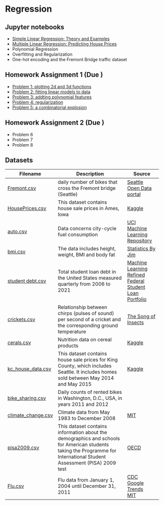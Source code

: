 # Regression

## Jupyter notebooks

- [Simple Linear Regression: Theory and Examples](https://nbviewer.jupyter.org/github/um-perez-alvaro/Data-Science-Theory/blob/master/Jupyter%20Notebooks/Regression/notebooks/Simple%20Linear%20Regression.ipynb)
- [Multiple Linear Regression: Predicting House Prices](https://github.com/um-perez-alvaro/Data-Science-Theory/blob/master/Jupyter%20Notebooks/Regression/notebooks/Predicting%20house%20prices.ipynb)
- Polynomial Regression
- Overfitting and Regularization
- One-hot encoding and the Fremont Bridge traffic dataset

## Homework Assignment 1 (Due )
- [Problem 1: plotting 2d and 3d functions](https://nbviewer.org/github/um-perez-alvaro/Data-Science-Theory/blob/master/Jupyter%20Notebooks/Regression/homework/Problem%201.ipynb)
- [Problem 2: fitting linear models to data](https://nbviewer.org/github/um-perez-alvaro/Data-Science-Theory/blob/master/Jupyter%20Notebooks/Regression/homework/Problem%202.ipynb)
- [Problem 3: addting polynomial features](https://nbviewer.org/github/um-perez-alvaro/Data-Science-Theory/blob/master/Jupyter%20Notebooks/Regression/homework/Problem%203.ipynb)
- [Problem 4: regularization](https://nbviewer.org/github/um-perez-alvaro/Data-Science-Theory/blob/master/Jupyter%20Notebooks/Regression/homework/Problem%204.ipynb)
- [Problem 5: a combinatorial explosion](https://nbviewer.org/github/um-perez-alvaro/Data-Science-Theory/blob/master/Jupyter%20Notebooks/Regression/homework/Problem%205.ipynb)

## Homework Assignment 2 (Due )
- Problem 6
- Problem 7
- Problem 8

## Datasets

Filename | Description |  Source
--- | --- |  --- 
[Fremont.csv](https://raw.githubusercontent.com/um-perez-alvaro/Data-Science-Theory/master/Data/Fremont.csv) | daily number of bikes that cross the Fremont bridge (Seattle) | [Seattle Open Data portal](https://data.seattle.gov/)
[HousePrices.csv](https://raw.githubusercontent.com/um-perez-alvaro/Data-Science-Theory/master/Data/HousePrice.csv) | This dataset contains house sale prices in Ames, Iowa | [Kaggle](https://www.kaggle.com/c/house-prices-advanced-regression-techniques/overview)
[auto.csv](https://raw.githubusercontent.com/um-perez-alvaro/Data-Science-Theory/master/Data/auto.csv) | Data concerns city-cycle fuel consumption | [UCI Machine Learning Repository](https://archive.ics.uci.edu/ml/datasets/auto+mpg)
[bmi.csv](https://raw.githubusercontent.com/um-perez-alvaro/Data-Science-Theory/master/Data/bmi.csv) | The data includes height, weight, BMI and body fat | [Statistics By Jim](https://statisticsbyjim.com/regression/predictions-regression/)
[student debt.csv](https://raw.githubusercontent.com/um-perez-alvaro/Data-Science-Theory/master/Data/student%20debt.csv) | Total student loan debt in the United States measured quarterly from 2006 to 2021 | [Machine Learning Refined](https://github.com/nrchade/mlrefined) <br> [Federal Student Loan Portfolio](https://data.ed.gov/dataset/federal-student-loan-portfolio/resources)
[crickets.csv](https://raw.githubusercontent.com/um-perez-alvaro/Data-Science-Theory/master/Data/crickets.csv) | Relationship between chirps (pulses of sound) per second of a cricket and the corresponding ground temperature | [The Song of Insects](https://songsofinsects.com/)
[cerals.csv](https://raw.githubusercontent.com/um-perez-alvaro/Data-Science-Theory/master/Data/cereals.csv) | Nutrition data on cereal products | [Kaggle](https://www.kaggle.com/crawford/80-cereals)
[kc_house_data.csv](https://raw.githubusercontent.com/um-perez-alvaro/Data-Science-Theory/master/Data/kc_house_data.csv) | This dataset contains house sale prices for King County, which includes Seattle. It includes homes sold between May 2014 and May 2015 | [Kaggle](https://www.kaggle.com/harlfoxem/housesalesprediction) 
[bike_sharing.csv](https://raw.githubusercontent.com/um-perez-alvaro/Data-Science-Theory/master/Data/bike_sharing.csv) |  Daily counts of rented bikes in Washington, D.C., USA, in years 2011 and 2012 |
[climate_change.csv](https://raw.githubusercontent.com/um-perez-alvaro/Data-Science-Theory/master/Data/climate_change.csv) |  Climate data from May 1983 to December 2008 | [MIT](https://ocw.mit.edu/courses/sloan-school-of-management/15-071-the-analytics-edge-spring-2017/linear-regression/assignment-2/)
[pisa2009.csv](https://raw.githubusercontent.com/um-perez-alvaro/Data-Science-Theory/master/Data/pisa2009.csv) |  This dataset contains information about the demographics and schools for American students taking the  Programme for International Student Assessment (PISA) 2009 test | [OECD](https://www.oecd.org/pisa/)
[Flu.csv](https://raw.githubusercontent.com/um-perez-alvaro/Data-Science-Theory/master/Data/Flu.csv) | Flu data from January 1, 2004 until December 31, 2011 | [CDC](https://www.cdc.gov/flu/weekly/fluactivitysurv.htm) <br> [Google Trends](https://trends.google.com/trends/?geo=US) <br> [MIT](https://ocw.mit.edu/courses/sloan-school-of-management/15-071-the-analytics-edge-spring-2017/linear-regression/assignment-2/detecting-flu-epidemics-via-search-engine-query-data/)


